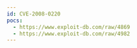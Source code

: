 ```yaml
---
id: CVE-2008-0220
pocs:
  - https://www.exploit-db.com/raw/4869
  - https://www.exploit-db.com/raw/4982
---
```

